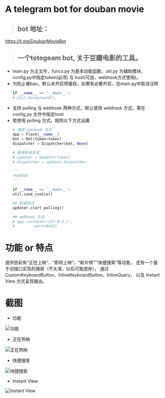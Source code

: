 A telegram bot for douban movie
====
> ## bot 地址：
https://t.me/DoubanMovieBot
> ## 一个tetegeam bot, 关于豆瓣电影的工具。

* main.py 为主文件，funcs.py 为基本功能函数，util.py 为辅助模块，config.py中指定token(必须) 与 host(可选，webhook方式使用)。
* 为防止被ban，默认未开启预缓存，如果有必要开启，在main.py中取消注释
  ```python
  if __name__ == '__main__': 
  # util.background()。
* 支持 polling 与 webhook 两种方式，默认使用 webhook 方式，需在 config.py 文件中指定host
* 若使用 polling 方式，按照以下方式设置
  ```python
  # 使用 webhook 方式
  app = Flask(__name__)
  bot = Bot(token=token)
  dispatcher = Dispatcher(bot, None)

  # 使用轮询方式
  # updater = Updater(token)
  # dispatcher = updater.dispatcher
    
  '''
  中间代码
  '''
  
  if __name__ == '__main__':
  util.save_cookie()

  ## 轮询方式
  updater.start_polling()

  ## webhook 方式
  # app.run(host='127.0.0.1',
  #         port=8443)

功能 or 特点
====
提供目前有“正在上映”、“即将上映”、“新片榜”‘“快捷搜索”等功能，
还有一个基于旧接口实现的搜索（不太准，以后可能遗弃），
通过CustomKeyboardButton、InlineKeyboardButton，InlineQuery，
以及 Instant View 方式呈现输出。

截图
====
* 功能

![功能](functions.jpg)
* 正在热映

![正在热映](nowplaying.jpg)
* 快捷搜索

![快捷搜索](shortcut_search.png)
* Instant View

![Instant View](InstantView.jpg)


